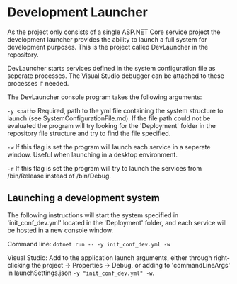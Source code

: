 # Development Launcher
As the project only consists of a single ASP.NET Core service project the development launcher provides the ability to launch a full system for development purposes. This is the project called DevLauncher in the repository.

DevLauncher starts services defined in the system configuration file as seperate processes. The Visual Studio debugger can be attached to these processes if needed.

The DevLauncher console program takes the following arguments:

`-y <path>` Required, path to the yml file containing the system structure to launch (see SystemConfigurationFile.md). If the file path could not be evaluated the program will try looking for the 'Deployment' folder in the repository file structure and try to find the file specified.

`-w` If this flag is set the program will launch each service in a seperate window. Useful when launching in a desktop environment.

`-r` If this flag is set the program will try to launch the services from /bin/Release instead of /bin/Debug.

## Launching a development system
The following instructions will start the system specified in 'init_conf_dev.yml' located in the 'Deployment' folder, and each service will be hosted in a new console window.

Command line:
`dotnet run -- -y init_conf_dev.yml -w`

Visual Studio: Add to the application launch arguments, either through right-clicking the project -> Properties -> Debug, or adding to 'commandLineArgs' in launchSettings.json `-y "init_conf_dev.yml" -w`.